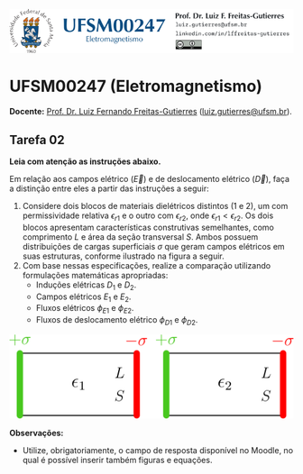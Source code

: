 ![](Header.png "UFSM-CT-DESP-UFSM00247")

# UFSM00247 (Eletromagnetismo)

**Docente:** [Prof. Dr. Luiz Fernando Freitas-Gutierres](https://www.linkedin.com/in/lffreitas-gutierres/) ([luiz.gutierres@ufsm.br](mailto:luiz.gutierres@ufsm.br)).

## Tarefa 02

**Leia com atenção as instruções abaixo.**

Em relação aos campos elétrico ($\vec{E}$) e de deslocamento elétrico ($\vec{D}$), faça a distinção entre eles a partir das instruções a seguir:

1. Considere dois blocos de materiais dielétricos distintos (1 e 2), um com permissividade relativa $\epsilon_{r1}$ e o outro com $\epsilon_{r2}$, onde $\epsilon_{r1} < \epsilon_{r2}$. Os dois blocos apresentam características construtivas semelhantes, como comprimento $L$ e área da seção transversal $S$. Ambos possuem distribuições de cargas superficiais $\sigma$ que geram campos elétricos em suas estruturas, conforme ilustrado na figura a seguir.
2. Com base nessas especificações, realize a comparação utilizando formulações matemáticas apropriadas:
    - Induções elétricas $D_1$ e $D_2$.
    - Campos elétricos $E_1$ e $E_2$.
    - Fluxos elétricos $\phi_{E1}$ e $\phi_{E2}$.
    - Fluxos de deslocamento elétrico $\phi_{D1}$ e $\phi_{D2}$.

![](Fig01.png "Figura 1")

**Observações:**

- Utilize, obrigatoriamente, o campo de resposta disponível no Moodle, no qual é possível inserir também figuras e equações.
